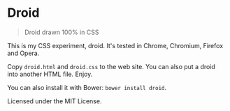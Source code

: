 # Droid

> Droid drawn 100% in CSS

This is my CSS experiment, droid. It's tested in Chrome, Chromium, Firefox and
Opera.

Copy `droid.html` and `droid.css` to the web site. You can also put a droid
into another HTML file. Enjoy.

You can also install it with Bower: `bower install droid`.

Licensed under the MIT License.